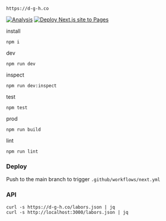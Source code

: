 `https://d-g-h.co`

[![Analysis](https://github.com/d-g-h/d-g-h.github.com/actions/workflows/analysis.yml/badge.svg)](https://github.com/d-g-h/d-g-h.github.com/actions/workflows/analysis.yml)
[![Deploy Next.js site to Pages](https://github.com/d-g-h/d-g-h.github.com/actions/workflows/next.yml/badge.svg)](https://github.com/d-g-h/d-g-h.github.com/actions/workflows/next.yml)

install
```
npm i
```

dev
```
npm run dev
```

inspect
```
npm run dev:inspect
```


test
```
npm test
```

prod
```
npm run build
```

lint
```
npm run lint
```

### Deploy
Push to the main branch to trigger `.github/workflows/next.yml`


### API
```
curl -s https://d-g-h.co/labors.json | jq
curl -s http://localhost:3000/labors.json | jq
```
